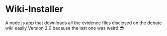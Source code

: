 # Wiki-Installer
A node.js app that downloads all the evidence files disclosed on the debate wiki easily
Version 2.0 because the last one was weird :sunglasses:
